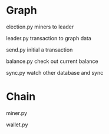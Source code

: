 
# Graph

election.py miners to leader


leader.py transaction to graph data


send.py initial a transaction


balance.py check out current balance


sync.py watch other database and sync



# Chain

miner.py


wallet.py

